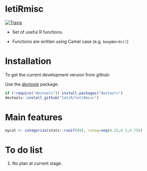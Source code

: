 letiRmisc
=========

[![Travis](https://travis-ci.org/letiR/letiRmisc.svg?branch=master)](https://travis-ci.org/letiR/letiRmisc)

-   Set of useful R functions.

-   Functions are written using Camel case (e.g. `keepWords()`)

Installation
============

To get the current development version from github:

Use the [*devtools*](http://cran.r-project.org/web/packages/devtools/index.html) package.

``` r
if (!require("devtools")) install.packages("devtools")
devtools::install_github("letiR/letiRmisc")
```

Main features
=============

``` r
mycat <- categorize(stats::runif(40), categ=seq(0.25,0.5,0.75))
```

To do list
==========

1.  No plan at current stage.
